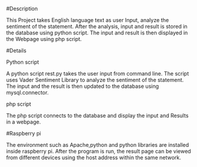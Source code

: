 #Description

This Project takes English language text as user Input, analyze the 
sentiment of the statement. After the analysis, input and result is 
stored in the database using python script. The input and result is then 
displayed in the Webpage using php script.

#Details

Python script

A python script rest.py takes the user input from command line. The script
uses Vader Sentiment Library to analyze the sentiment of the statement. The 
input and the result is then updated to the database using mysql.connector.

php script

The php script connects to the database and display the input and Results
in a webpage.

#Raspberry pi

The environment such as Apache,python and python libraries are installed 
inside raspberry pi. After the program is run, the result page can be viewed 
from different devices using the host address within the same network.  

   
